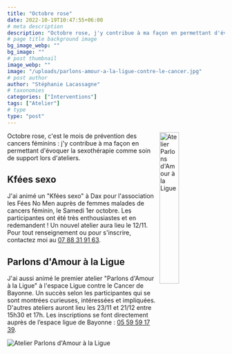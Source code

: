 ```yaml
---
title: "Octobre rose"
date: 2022-10-19T10:47:55+06:00
# meta description
description: "Octobre rose, j'y contribue à ma façon en permettant d'évoquer la sexothérapie comme soin de support lors d'ateliers."
# page title background image
bg_image_webp: ""
bg_image: ""
# post thumbnail
image_webp: ""
image: "/uploads/parlons-amour-a-la-ligue-contre-le-cancer.jpg"
# post author
author: "Stéphanie Lacassagne"
# taxonomies
categories: ["Interventions"]
tags: ["Atelier"]
# type
type: "post"
---
```


<img src="/images/about/parlons-amour-a-la-ligue-contre-le-cancer.jpg" class="img-fluid" alt="Atelier Parlons d'Amour à la Ligue" align="right" style="float:center;" data-aos="fade-up" loading="lazy" decoding="async" width="30%" height="auto">

Octobre rose, c'est le mois de prévention des cancers féminins : j'y contribue à ma façon en permettant d'évoquer la sexothérapie comme soin de support lors d'ateliers.

## Kfées sexo
J'ai animé un "Kfées sexo" à Dax pour l'association les Fées No Men auprès de femmes malades de cancers féminin, le Samedi 1er octobre. Les participantes ont été très enthousiastes et en redemandent ! Un nouvel atelier aura lieu le 12/11. Pour tout renseignement ou pour s'inscrire, contactez moi au [07 88 31 91 63](tel:0788319163).

## Parlons d'Amour à la Ligue
J'ai aussi animé le premier atelier "Parlons d'Amour à la Ligue" à l'espace Ligue contre le Cancer de Bayonne. Un succès selon les participantes qui se sont montrées curieuses, intéressées et impliquées.
D'autres ateliers auront lieu les 23/11 et 21/12 entre 15h30 et 17h. Les inscriptions se font directement auprès de l’espace ligue de Bayonne : [05 59 59 17 39](tel:0559591739).

<img src="/uploads/parlons-amour-a-la-ligue-contre-le-cancer.jpg" class="img-fluid" alt="Atelier Parlons d'Amour à la Ligue" style="float:center;" data-aos="fade-up" loading="lazy" decoding="async">